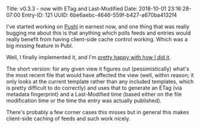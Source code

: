 Title: v0.3.3 - now with ETag and Last-Modified
Date: 2018-10-01 23:16:28-07:00
Entry-ID: 121
UUID: 6be6aebc-4646-559f-b427-a670ba4132f4

I've started working on [Pushl](http://github.com/PlaidWeb/Pushl) in earnest now, and one thing that was really bugging me about this is that anything which polls feeds and entries would really benefit from having client-side cache control working. Which was a big missing feature in Publ.

Well, I finally implemented it, and I'm [pretty happy with how I did it](https://github.com/PlaidWeb/Publ/pull/130).

The short version: for any given view it figures out (pessimistically) what's the most recent file that would have affected the view (well, within reason; it only looks at the current template rather than any included templates, which is pretty difficult to do correctly) and uses that to generate an ETag (via metadata fingerprint) and a Last-Modified time (based either on the file modification time or the time the entry was actually published).

There's probably a few corner cases this misses but in general this makes client-side caching of feeds and such work nicely.

